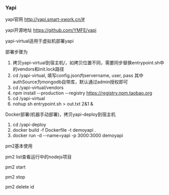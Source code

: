 ### Yapi

yapi官网 http://yapi.smart-xwork.cn/#

yapi开源地址 https://github.com/YMFE/yapi

yapi-virtual适用于虚拟机部署yapi

部署步骤为

1. 拷贝yapi-virtual到宿主机/，如拷贝位置不同，需要同步替换entrypoint.sh中的vendors和init.lock路径
2. cd /yapi-virtual, 填写config.json内servername, user, pass 其中authSource为mongodb自带库，默认通过admin授权即可
3. cd /yapi-virtual/vendors
4. npm install --production --registry https://registry.npm.taobao.org
5. cd /yapi-virtual
6. nohup sh entrypoint.sh > out.txt 2&1 &



Docker部署(机器手动部署)，拷贝yapi-deploy到宿主机
1. cd /yapi-deploy
2. docker build -f Dockerfile -t demoyapi .
3. docker run -d --name=yapi -p 3000:3000 demoyapi

pm2基本使用

pm2 list查看运行中的nodejs项目

pm2 start

pm2 stop

pm2 delete id
